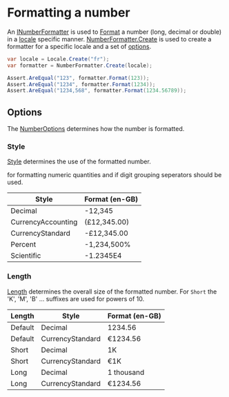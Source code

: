 ﻿# Formatting a number

An [INumberFormatter](xref:Sepia.Globalization.Numbers.INumberFormatter) is used to 
[Format](xref:Sepia.Globalization.Numbers.INumberFormatter.Format*) a number (long, decimal or double) in a 
[locale](../locale.md) specific manner. [NumberFormatter.Create](xref:Sepia.Globalization.Numbers.NumberFormatter.Create*) 
is used to create a formatter for a specific locale and a set of 
[options](xref:Sepia.Globalization.Numbers.NumberOptions).

```csharp
var locale = Locale.Create("fr");
var formatter = NumberFormatter.Create(locale);

Assert.AreEqual("123", formatter.Format(123));
Assert.AreEqual("1234", formatter.Format(1234));
Assert.AreEqual("1234,568", formatter.Format(1234.56789));
```

## Options

The [NumberOptions](xref:Sepia.Globalization.Numbers.NumberOptions) determines how 
the number is formatted.

### Style

[Style](xref:Sepia.Globalization.Numbers.NumberStyle) determines the use of the 
formatted number. 

for formatting numeric quantities
and if digit grouping seperators should be used.

| Style | Format (en-GB) |
| ----- | ----------- |
| Decimal | -12,345 |
| CurrencyAccounting | (£12,345.00) |
| CurrencyStandard | -£12,345.00 |
| Percent | -1,234,500% |
| Scientific | -1.2345E4 |

### Length

[Length](xref:Sepia.Globalization.Numbers.NumberLength) determines the overall size 
of the formatted number.  For `Short` the 'K', 'M', 'B' ... suffixes are used for 
powers of 10.

| Length | Style | Format (en-GB) |
| ------ | ----- | -------------- |
| Default | Decimal | 1234.56 |
| Default | CurrencyStandard | €1234.56 |
| Short | Decimal | 1K |
| Short | CurrencyStandard | €1K |
| Long | Decimal | 1 thousand |
| Long | CurrencyStandard | €1234.56 |